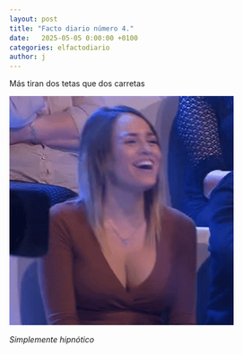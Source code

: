 ```yaml
---
layout: post
title: "Facto diario número 4."
date:   2025-05-05 0:00:00 +0100
categories: elfactodiario
author: j
---
```


Más tiran dos tetas que dos carretas

!["Tetas"](/assets/tetas-carretas.gif)

*Simplemente hipnótico*